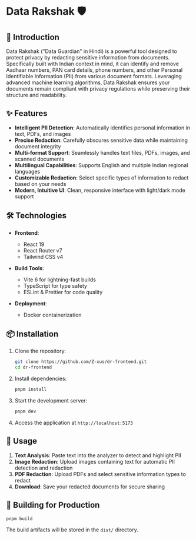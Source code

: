 # Data Rakshak 🛡️

## 🚀 Introduction
Data Rakshak ("Data Guardian" in Hindi) is a powerful tool designed to protect privacy by redacting sensitive information from documents. Specifically built with Indian context in mind, it can identify and remove Aadhaar numbers, PAN card details, phone numbers, and other Personal Identifiable Information (PII) from various document formats. Leveraging advanced machine learning algorithms, Data Rakshak ensures your documents remain compliant with privacy regulations while preserving their structure and readability.

## ✨ Features

- **Intelligent PII Detection**: Automatically identifies personal information in text, PDFs, and images
- **Precise Redaction**: Carefully obscures sensitive data while maintaining document integrity
- **Multi-format Support**: Seamlessly handles text files, PDFs, images, and scanned documents
- **Multilingual Capabilities**: Supports English and multiple Indian regional languages
- **Customizable Redaction**: Select specific types of information to redact based on your needs
- **Modern, Intuitive UI**: Clean, responsive interface with light/dark mode support

## 🛠️ Technologies

- **Frontend**:
  - React 19
  - React Router v7
  - Tailwind CSS v4
  
- **Build Tools**:
  - Vite 6 for lightning-fast builds
  - TypeScript for type safety
  - ESLint & Prettier for code quality
  
- **Deployment**:
  - Docker containerization

## 📦 Installation

1. Clone the repository:
   ```bash
   git clone https://github.com/Z-xus/dr-frontend.git
   cd dr-frontend
   ```

2. Install dependencies:
   ```bash
   pnpm install
   ```

3. Start the development server:
   ```bash
   pnpm dev
   ```

4. Access the application at `http://localhost:5173`

## 🚀 Usage

1. **Text Analysis**: Paste text into the analyzer to detect and highlight PII
2. **Image Redaction**: Upload images containing text for automatic PII detection and redaction
3. **PDF Redaction**: Upload PDFs and select sensitive information types to redact
4. **Download**: Save your redacted documents for secure sharing

## 🔧 Building for Production

```bash
pnpm build
```

The build artifacts will be stored in the `dist/` directory.

